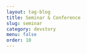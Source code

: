 ```yaml
---
layout: tag-blog
title: Seminar & Conference
slug: seminar
category: devstory
menu: false
order: 10
---
```

